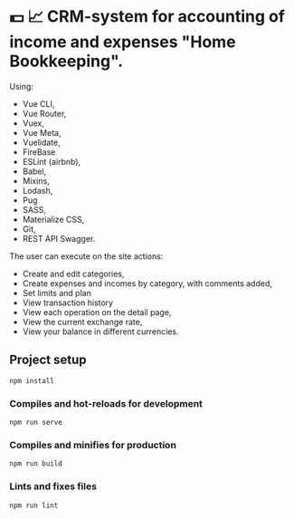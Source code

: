 # 💵 📈 CRM-system for accounting of income and expenses "Home Bookkeeping".

Using:
  - Vue CLI,
  - Vue Router,
  - Vuex,
  - Vue Meta,
  - Vuelidate,
  - FireBase
  - ESLint (airbnb),
  - Babel,
  - Mixins,
  - Lodash,
  - Pug
  - SASS,
  - Materialize CSS,
  - Git,
  - REST API Swagger.

The user can execute on the site actions:
- Create and edit categories,
- Create expenses and incomes by category, with comments added,
- Set limits and plan
- View transaction history
- View each operation on the detail page,
- View the current exchange rate,
- View your balance in different currencies.
  
## Project setup
```
npm install
```

### Compiles and hot-reloads for development
```
npm run serve
```

### Compiles and minifies for production
```
npm run build
```

### Lints and fixes files
```
npm run lint
```
